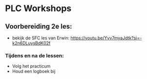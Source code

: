 # PLC Workshops

## Voorbereiding 2e les:
- bekijk de SFC les van Erwin: https://youtu.be/Yvv7myaJdtk?si=-k2n6DLuysBdK02f

### Tijdens en na de lessen:
- Volg het practicum
- Houd een logboek bij
